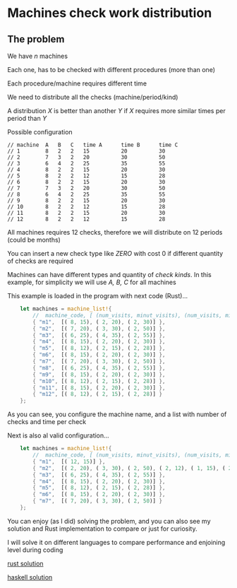 # Machines check work distribution

## The problem

We have _n_ machines

Each one, has to be checked with different procedures (more than one)

Each procedure/machine requires different time

We need to distribute all the checks (machine/period/kind)

A distribution _X_ is better than another _Y_ if _X_ requires more similar times
per period than _Y_

Possible configuration

    // machine  A	B	C	time A	    time B	    time C
    // 1        8	2	2	15	        20	        30
    // 2	    7	3	2	20	        30	        50
    // 3	    6	4	2	25	        35	        55
    // 4	    8	2	2	15	        20	        30
    // 5	    8	2	2	12	        15	        28
    // 6	    8	2	2	15	        20	        30
    // 7	    7	3	2	20	        30	        50
    // 8	    6	4	2	25	        35	        55
    // 9	    8	2	2	15	        20	        30
    // 10	    8	2	2	12	        15	        28
    // 11	    8  	2	2	15	        20	        30
    // 12	    8	2	2	12	        15	        28


All machines requires 12 checks, therefore we will distribute on 12 periods
(could be months)

You can insert a new check type like _ZERO_ with cost 0 if different quantity of checks
are required

Machines can have different types and quantity of _check kinds_. In this example,
for simplicity we will use _A, B, C_ for all machines

This example is loaded in the program with next code (Rust)...

```rust
    let machines = machine_list!{
        //  machine_code, [ (num_visits, minut_visits), (num_visits, minut_visits), ...]
        { "m1",  [( 8, 15), ( 2, 20), ( 2, 30)] },
        { "m2",  [( 7, 20), ( 3, 30), ( 2, 50)] },
        { "m3",  [( 6, 25), ( 4, 35), ( 2, 55)] },
        { "m4",  [( 8, 15), ( 2, 20), ( 2, 30)] },
        { "m5",  [( 8, 12), ( 2, 15), ( 2, 28)] },
        { "m6",  [( 8, 15), ( 2, 20), ( 2, 30)] },
        { "m7",  [( 7, 20), ( 3, 30), ( 2, 50)] },
        { "m8",  [( 6, 25), ( 4, 35), ( 2, 55)] },
        { "m9",  [( 8, 15), ( 2, 20), ( 2, 30)] },
        { "m10", [( 8, 12), ( 2, 15), ( 2, 28)] },
        { "m11", [( 8, 15), ( 2, 20), ( 2, 30)] },
        { "m12", [( 8, 12), ( 2, 15), ( 2, 28)] }
    };
```

As you can see, you configure the machine name, and a list with number of checks
and time per check

Next is also al valid configuration...

```rust
    let machines = machine_list!{
        //  machine_code, [ (num_visits, minut_visits), (num_visits, minut_visits), ...]
        { "m1",  [( 12, 15)] },
        { "m2",  [( 2, 20), ( 3, 30), ( 2, 50), ( 2, 12), ( 1, 15), ( 2, 28)] },
        { "m3",  [( 6, 25), ( 4, 35), ( 2, 55)] },
        { "m4",  [( 8, 15), ( 2, 20), ( 2, 30)] },
        { "m5",  [( 8, 12), ( 2, 15), ( 2, 28)] },
        { "m6",  [( 8, 15), ( 2, 20), ( 2, 30)] },
        { "m7",  [( 7, 20), ( 3, 30), ( 2, 50)] }
    };
```

You can enjoy (as I did) solving the problem, and you can also see my solution
and Rust implementation to compare or just for curiosity.

I will solve it on different languages to compare performance and
enjoining level during coding

[rust solution](https://github.com/jleahred/katas/tree/master/langs/rust/machine_revisions_problem)

[haskell solution](https://github.com/jleahred/katas/tree/master/langs/haskell/machine_revisions_problem)